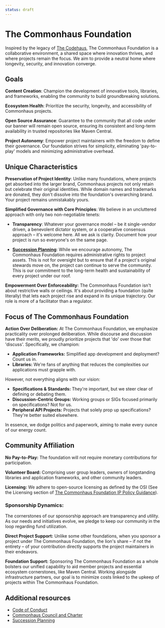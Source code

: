 ```yaml
---
status: draft
---
```

# The Commonhaus Foundation

Inspired by the legacy of [The Codehaus][codehaus], The Commonhaus Foundation is a collaborative environment, a shared space where innovation thrives, and where projects remain the focus. We aim to provide a neutral home where longevity, security, and innovation converge.

[codehaus]: https://www.infoworld.com/article/2892227/codehaus-the-once-great-house-of-code-has-fallen.html
[succession]: governance/succession-plan.md
[ip-policy-guidance]: governance/ip-policy-guidance.md#1-licensing

## Goals

**Content Creation**: Champion the development of innovative tools, libraries, and frameworks, enabling the community to build groundbreaking solutions.

**Ecosystem Health**: Prioritize the security, longevity, and accessibility of Commonhaus projects.

**Open Source Assurance**: Guarantee to the community that all code under our banner will remain open source, ensuring its consistent and long-term availability in trusted repositories like Maven Central.

**Project Autonomy**: Empower project maintainers with the freedom to define their governance. Our foundation strives for simplicity, eliminating 'pay-to-play' models and minimizing administrative overhead.

## Unique Characteristics

**Preservation of Project Identity**: Unlike many foundations, where projects get absorbed into the larger brand, Commonhaus projects not only retain but celebrate their original identities. While domain names and trademarks are donated, they don't dissolve into the foundation's overarching brand. Your project remains unmistakably yours.

**Simplified Governance with Core Principles**: We believe in an uncluttered approach with only two non-negotiable tenets:

- **Transparency**: Whatever your governance model – be it single-vendor driven, a benevolent dictator system, or a cooperative consensus approach – it's welcome here. All we ask is clarity. Document how your project is run so everyone's on the same page.

- **[Succession Planning][succession]**: While we encourage autonomy, The Commonhaus Foundation requires administrative rights to project assets. This is not for oversight but to ensure that if a project's original stewards move on, the project can continue to serve the community. This is our commitment to the long-term health and sustainability of every project under our roof.

**Empowerment Over Enforceability:** The Commonhaus Foundation isn't about restrictive walls or ceilings. It's about providing a foundation (quite literally) that lets each project rise and expand in its unique trajectory. Our role is more of a facilitator than a regulator.

## Focus of The Commonhaus Foundation

**Action Over Deliberation:** At The Commonhaus Foundation, we emphasize practicality over prolonged deliberation. While discourse and discussion have their merits, we proudly prioritize projects that 'do' over those that 'discuss'. Specifically, we champion:

- **Application Frameworks:** Simplified app development and deployment? Count us in.
- **Libraries:** We're fans of anything that reduces the complexities our applications must grapple with.

However, not everything aligns with our vision:

- **Specifications & Standards:** They're important, but we steer clear of defining or debating them.
- **Discussion-Centric Groups:** Working groups or SIGs focused primarily on specifications? Not for us.
- **Peripheral API Projects:** Projects that solely prop up specifications? They're better suited elsewhere.

In essence, we dodge politics and paperwork, aiming to make every ounce of our energy count.

## Community Affiliation

**No Pay-to-Play:** The foundation will not require monetary contributions for participation.

**Volunteer Board:** Comprising user group leaders, owners of longstanding libraries and application frameworks, and other community leaders.

**Licensing:** We adhere to open-source licensing as defined by the OSI (See the Licensing section of [The Commonhaus Foundation IP Policy Guidance][ip-policy-guidance]).

### Sponsorship Dynamics:

The cornerstones of our sponsorship approach are transparency and utility. As our needs and initiatives evolve, we pledge to keep our community in the loop regarding fund utilization.

**Direct Project Support:** Unlike some other foundations, when you sponsor a project under The Commonhaus Foundation, the lion's share – if not the entirety – of your contribution directly supports the project maintainers in their endeavors.

**Foundation Support:** Sponsoring The Commonhaus Foundation as a whole bolsters our unified capability to aid member projects and essential ecosystem cornerstones, like Maven Central. Working alongside infrastructure partners, our goal is to minimize costs linked to the upkeep of projects within The Commonhaus Foundation.


## Additional resources

- [Code of Conduct](CODE_OF_CONDUCT.md)
- [Commonhaus Council and Charter](GOVERNANCE.md)
- [Succession Planning][succession]

